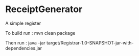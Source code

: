 ReceiptGenerator
================

A simple register

To build run : mvn clean package

 
Then run : java -jar target/Registrar-1.0-SNAPSHOT-jar-with-dependencies.jar
